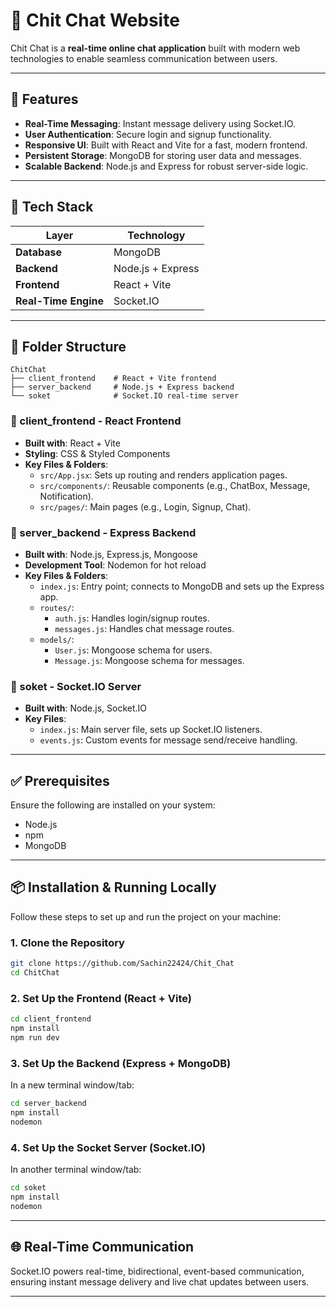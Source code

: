 # 💬 Chit Chat Website

Chit Chat is a **real-time online chat application** built with modern web technologies to enable seamless communication between users.

---

## 🚀 Features

- **Real-Time Messaging**: Instant message delivery using Socket.IO.
- **User Authentication**: Secure login and signup functionality.
- **Responsive UI**: Built with React and Vite for a fast, modern frontend.
- **Persistent Storage**: MongoDB for storing user data and messages.
- **Scalable Backend**: Node.js and Express for robust server-side logic.

---

## 🧠 Tech Stack

| **Layer**            | **Technology**           |
|-----------------------|--------------------------|
| **Database**          | MongoDB                 |
| **Backend**           | Node.js + Express       |
| **Frontend**          | React + Vite            |
| **Real-Time Engine**  | Socket.IO               |

---

## 📁 Folder Structure

```
ChitChat
├── client_frontend    # React + Vite frontend
├── server_backend     # Node.js + Express backend
└── soket              # Socket.IO real-time server
```

### 📁 client_frontend - React Frontend
- **Built with**: React + Vite
- **Styling**: CSS & Styled Components
- **Key Files & Folders**:
  - `src/App.jsx`: Sets up routing and renders application pages.
  - `src/components/`: Reusable components (e.g., ChatBox, Message, Notification).
  - `src/pages/`: Main pages (e.g., Login, Signup, Chat).

### 📁 server_backend - Express Backend
- **Built with**: Node.js, Express.js, Mongoose
- **Development Tool**: Nodemon for hot reload
- **Key Files & Folders**:
  - `index.js`: Entry point; connects to MongoDB and sets up the Express app.
  - `routes/`:
    - `auth.js`: Handles login/signup routes.
    - `messages.js`: Handles chat message routes.
  - `models/`:
    - `User.js`: Mongoose schema for users.
    - `Message.js`: Mongoose schema for messages.

### 📁 soket - Socket.IO Server
- **Built with**: Node.js, Socket.IO
- **Key Files**:
  - `index.js`: Main server file, sets up Socket.IO listeners.
  - `events.js`: Custom events for message send/receive handling.

---

## ✅ Prerequisites

Ensure the following are installed on your system:
- Node.js
- npm
- MongoDB

---

## 📦 Installation & Running Locally

Follow these steps to set up and run the project on your machine:

### 1. Clone the Repository
```bash
git clone https://github.com/Sachin22424/Chit_Chat
cd ChitChat
```

### 2. Set Up the Frontend (React + Vite)
```bash
cd client_frontend
npm install
npm run dev
```

### 3. Set Up the Backend (Express + MongoDB)
In a new terminal window/tab:
```bash
cd server_backend
npm install
nodemon
```

### 4. Set Up the Socket Server (Socket.IO)
In another terminal window/tab:
```bash
cd soket
npm install
nodemon
```

---

## 🌐 Real-Time Communication

Socket.IO powers real-time, bidirectional, event-based communication, ensuring instant message delivery and live chat updates between users.

---
